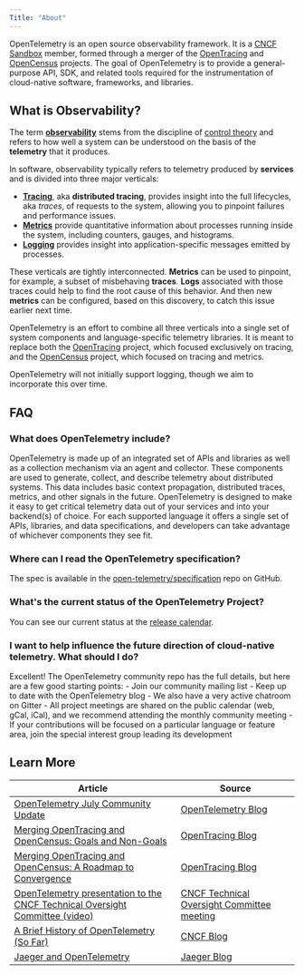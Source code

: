 ```yaml
---
Title: "About"
---
```


OpenTelemetry is an open source observability framework. It is a [CNCF Sandbox](https://www.cncf.io/sandbox-projects/) member, formed through a merger of the [OpenTracing](https://www.opentracing.io) and [OpenCensus](https://www.opencensus.io) projects. The goal of OpenTelemetry is to provide a general-purpose API, SDK, and related tools required for the instrumentation of cloud-native software, frameworks, and libraries. 

## What is Observability?
The term [**observability**](https://en.wikipedia.org/wiki/Observability) stems from the discipline of [control theory](https://en.wikipedia.org/wiki/Control_theory) and refers to how well a system can be understood on the basis of the **telemetry** that it produces.

In software, observability typically refers to telemetry produced by **services** and is divided into three major verticals:

* [**Tracing**](https://opentracing.io/docs/overview/what-is-tracing), aka **distributed tracing**, provides insight into the full lifecycles, aka *traces*, of requests to the system, allowing you to pinpoint failures and performance issues.  
* [**Metrics**](https://opencensus.io/stats) provide quantitative information about processes running inside the system, including counters, gauges, and histograms.
* [**Logging**](https://en.wikipedia.org/wiki/Log_file) provides insight into application-specific messages emitted by processes.

These verticals are tightly interconnected. **Metrics** can be used to pinpoint, for example, a subset of misbehaving **traces**. **Logs** associated with those traces could help to find the root cause of this behavior. And then new **metrics** can be configured, based on this discovery, to catch this issue earlier next time.

OpenTelemetry is an effort to combine all three verticals into a single set of system components and language-specific telemetry libraries. It is meant to replace both the [OpenTracing](https://opentracing.io) project, which focused exclusively on tracing, and the [OpenCensus](https://opencensus.io) project, which focused on tracing and metrics.

OpenTelemetry will not initially support logging, though we aim to incorporate this over time.

## FAQ
### What does OpenTelemetry include?
OpenTelemetry is made up of an integrated set of APIs and libraries as well as a collection mechanism via an agent and collector. These components are used to generate, collect, and describe telemetry about distributed systems. This data includes basic context propagation, distributed traces, metrics, and other signals in the future. OpenTelemetry is designed to make it easy to get critical telemetry data out of your services and into your backend(s) of choice. For each supported language it offers a single set of APIs, libraries, and data specifications, and developers can take advantage of whichever components they see fit.

### Where can I read the OpenTelemetry specification?
The spec is available in the [open-telemetry/specification](https://github.com/open-telemetry/specification) repo on GitHub.

### What's the current status of the OpenTelemetry Project?
You can see our current status at the [release calendar](/release-calendar).

### I want to help influence the future direction of cloud-native telemetry. What should I do?
Excellent! The OpenTelemetry community repo has the full details, but here are a few good starting points: - Join our community mailing list - Keep up to date with the OpenTelemetry blog - We also have a very active chatroom on Gitter - All project meetings are shared on the public calendar (web, gCal, iCal), and we recommend attending the monthly community meeting - If your contributions will be focused on a particular language or feature area, join the special interest group leading its development

## Learn More

| Article | Source |
|---------|--------|
| [OpenTelemetry July Community Update](https://medium.com/opentelemetry/opentelemetry-monthly-update-july-2019-de11bac4b607) | [OpenTelemetry Blog](https://medium.com/opentelemetry)           |
| [Merging OpenTracing and OpenCensus: Goals and Non-Goals](https://medium.com/opentracing/merging-opentracing-and-opencensus-f0fe9c7ca6f0) | [OpenTracing Blog](https://medium.com/opentracing) |
| [Merging OpenTracing and OpenCensus: A Roadmap to Convergence](https://medium.com/opentracing/a-roadmap-to-convergence-b074e5815289)      | [OpenTracing Blog](https://medium.com/opentracing) |
| [OpenTelemetry presentation to the CNCF Technical Oversight Committee (video)](https://www.youtube.com/watch?v=Igl6xRAsN7k&feature=youtu.be&t=2505) | [CNCF Technical Oversight Committee meeting](https://github.com/cncf/toc/) |
| [A Brief History of OpenTelemetry (So Far)](https://www.cncf.io/blog/2019/05/21/a-brief-history-of-opentelemetry-so-far/)       | [CNCF Blog](https://www.cncf.io/newsroom/blog/)       |
| [Jaeger and OpenTelemetry](https://medium.com/jaegertracing/jaeger-and-opentelemetry-1846f701d9f2)       | [Jaeger Blog](https://medium.com/jaegertracing)       |
